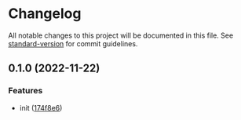 # Changelog

All notable changes to this project will be documented in this file. See [standard-version](https://github.com/conventional-changelog/standard-version) for commit guidelines.

## 0.1.0 (2022-11-22)


### Features

* init ([174f8e6](https://github.com/extra-workflow/memory-store/commit/174f8e6e803e12070acb6978575ff472232e543a))
